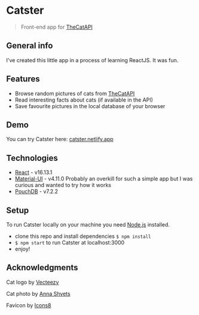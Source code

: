 # Catster

> Front-end app for [TheCatAPI](https://thecatapi.com/)

## General info

I've created this little app in a process of learning ReactJS. It was fun.

## Features

- Browse random pictures of cats from [TheCatAPI](https://thecatapi.com/)
- Read interesting facts about cats (if available in the API)
- Save favourite pictures in the local database of your browser

## Demo

You can try Catster here: [catster.netlify.app](https://catster.netlify.app)

## Technologies

- [React](https://reactjs.org/) - v16.13.1
- [Material-UI](https://material-ui.com/) - v4.11.0 Probably an overkill for such a simple app but I was curious and wanted to try how it works
- [PouchDB](https://pouchdb.com/) - v7.2.2

## Setup

To run Catster locally on your machine you need [Node.js](https://nodejs.org) installed.

- clone this repo and install dependencies `$ npm install`
- `$ npm start` to run Catster at localhost:3000
- enjoy!

## Acknowledgments

Cat logo by [Vecteezy](https://www.vecteezy.com/free-png/cat)

Cat photo by [Anna Shvets](https://www.pexels.com/photo/brown-tabby-cat-wearing-shower-cap-4587959/)

Favicon by [Icons8](https://www.iconarchive.com/artist/icons8.html)
